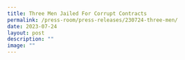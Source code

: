 ```yaml
---
title: Three Men Jailed For Corrupt Contracts
permalink: /press-room/press-releases/230724-three-men/
date: 2023-07-24
layout: post
description: ""
image: ""
---
```

